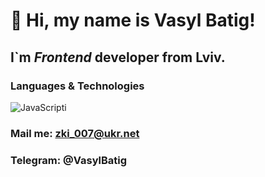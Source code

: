 # 👋 Hi, my name is **Vasyl Batig**!

## I`m *Frontend* developer from Lviv.

### Languages & Technologies
![JavaScripti](https://img.shields.to/badge-JavaScript-090909?style-for-the-badge&logo=JavaScript)


### Mail me: zki_007@ukr.net
### Telegram: @VasylBatig
